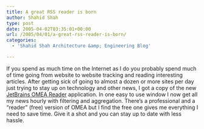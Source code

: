 ```yaml
---
title: A great RSS reader is born
author: Shahid Shah
type: post
date: 2005-04-02T03:35:01+00:00
url: /2005/04/01/a-great-rss-reader-is-born/
categories:
  - 'Shahid Shah Architecture &amp; Engineering Blog'

---
```

If you spend as much time on the Internet as I do you probably spend much of time going from website to website tracking and reading interesting articles. After getting sick of going to almost a dozen or more sites per day just trying to stay up on technology and other news, I got a copy of the new [JetBrains OMEA Reader][1] application. In one easy to use window I now get all my news hourly with filtering and aggregation. There&#8217;s a professional and a &#8220;reader&#8221; (free) version of OMEA but I find the free one gives me everything I need to save time. Give it a shot and you can stay up to date with less hassle.

 [1]: http://www.jetbrains.com/omea/reader/